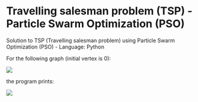 # Travelling salesman problem (TSP) - Particle Swarm Optimization (PSO)
Solution to TSP (Travelling salesman problem) using Particle Swarm Optimization (PSO) - Language: Python

For the following graph (initial vertex is 0):

![](https://github.com/marcoscastro/tsp_pso/blob/master/images/output_graph.png)

the program prints:

![](https://github.com/marcoscastro/tsp_pso/blob/master/images/graph.png)
